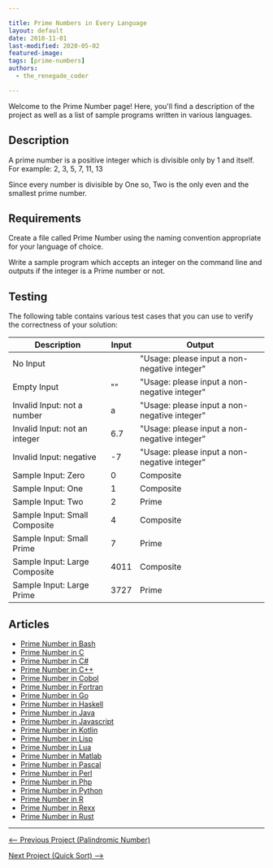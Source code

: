 ```yaml
---

title: Prime Numbers in Every Language
layout: default
date: 2018-11-01
last-modified: 2020-05-02
featured-image:
tags: [prime-numbers]
authors:
  - the_renegade_coder

---
```


Welcome to the Prime Number page! Here, you'll find a description of the project as well as a list of sample programs written in various languages.

## Description

A prime number is a positive integer which is divisible only by 1 and itself.
For example: 2, 3, 5, 7, 11, 13

Since every number is divisible by One so, Two is the only even and the
smallest prime number.


## Requirements

Create a file called Prime Number using the naming
convention appropriate for your language of choice.

Write a sample program which accepts an integer on the command line
and outputs if the integer is a Prime number or not.


## Testing

The following table contains various test cases that you can use to verify the 
correctness of your solution:

| Description | Input | Output |
|--------------|-------|--------|
| No Input | | "Usage: please input a non-negative integer" |
| Empty Input | "" | "Usage: please input a non-negative integer" |
| Invalid Input: not a number | a | "Usage: please input a non-negative integer" |
| Invalid Input: not an integer | 6.7 | "Usage: please input a non-negative integer" |
| Invalid Input: negative | -7  | "Usage: please input a non-negative integer" |
| Sample Input: Zero | 0 | Composite |
| Sample Input: One | 1 | Composite |
| Sample Input: Two | 2 | Prime |
| Sample Input: Small Composite | 4 | Composite |
| Sample Input: Small Prime | 7 | Prime |
| Sample Input: Large Composite | 4011 | Composite |
| Sample Input: Large Prime | 3727 | Prime |


## Articles

- [Prime Number in Bash](https://sampleprograms.io/projects/prime-number/bash)
- [Prime Number in C](https://sampleprograms.io/projects/prime-number/c)
- [Prime Number in C#](https://sampleprograms.io/projects/prime-number/c-sharp)
- [Prime Number in C++](https://sampleprograms.io/projects/prime-number/c-plus-plus)
- [Prime Number in Cobol](https://sampleprograms.io/projects/prime-number/cobol)
- [Prime Number in Fortran](https://sampleprograms.io/projects/prime-number/fortran)
- [Prime Number in Go](https://sampleprograms.io/projects/prime-number/go)
- [Prime Number in Haskell](https://sampleprograms.io/projects/prime-number/haskell)
- [Prime Number in Java](https://sampleprograms.io/projects/prime-number/java)
- [Prime Number in Javascript](https://sampleprograms.io/projects/prime-number/javascript)
- [Prime Number in Kotlin](https://sampleprograms.io/projects/prime-number/kotlin)
- [Prime Number in Lisp](https://sampleprograms.io/projects/prime-number/lisp)
- [Prime Number in Lua](https://sampleprograms.io/projects/prime-number/lua)
- [Prime Number in Matlab](https://sampleprograms.io/projects/prime-number/matlab)
- [Prime Number in Pascal](https://sampleprograms.io/projects/prime-number/pascal)
- [Prime Number in Perl](https://sampleprograms.io/projects/prime-number/perl)
- [Prime Number in Php](https://sampleprograms.io/projects/prime-number/php)
- [Prime Number in Python](https://sampleprograms.io/projects/prime-number/python)
- [Prime Number in R](https://sampleprograms.io/projects/prime-number/r)
- [Prime Number in Rexx](https://sampleprograms.io/projects/prime-number/rexx)
- [Prime Number in Rust](https://sampleprograms.io/projects/prime-number/rust)

---

<nav class="project-nav">

<div id="prev">

[<-- Previous Project (Palindromic Number)](https://sampleprograms.io/projects/palindromic-number)

</div>

<div id="next">

[Next Project (Quick Sort) -->](https://sampleprograms.io/projects/quick-sort)

</div>

</nav>